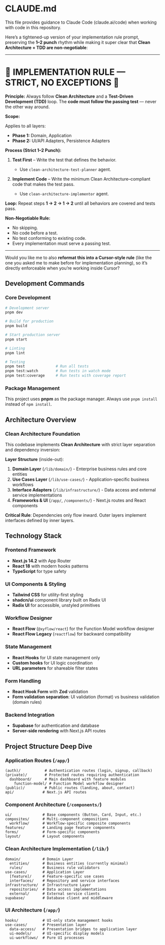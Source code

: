 # CLAUDE.md

This file provides guidance to Claude Code (claude.ai/code) when working with code in this repository.

Here’s a tightened-up version of your implementation rule prompt, preserving the **1–2 punch** rhythm while making it super clear that **Clean Architecture + TDD are non-negotiable**:

---

# 🚨 IMPLEMENTATION RULE — STRICT, NO EXCEPTIONS 🚨

**Principle:**
Always follow **Clean Architecture** and a **Test-Driven Development (TDD)** loop. The **code must follow the passing test** — never the other way around.

**Scope:**

Applies to all layers:

* **Phase 1:** Domain, Application
* **Phase 2:** UI/API Adapters, Persistence Adapters

**Process (Strict 1–2 Punch):**

1. **Test First** – Write the test that defines the behavior.

   * Use `clean-architecture-test-planner` agent.
2. **Implement Code** – Write the minimum Clean Architecture–compliant code that makes the test pass.

   * Use `clean-architecture-implementor` agent.

**Loop:**
Repeat steps **1 → 2 → 1 → 2** until all behaviors are covered and tests pass.

**Non-Negotiable Rule:**

* No skipping.
* No code before a test.
* No test conforming to existing code.
* Every implementation must serve a passing test.

---

Would you like me to also **reformat this into a Cursor-style rule** (like the one you asked me to make before for implementation planning), so it’s directly enforceable when you’re working inside Cursor?


## Development Commands

### Core Development
```bash
# Development server
pnpm dev

# Build for production
pnpm build

# Start production server
pnpm start

# Linting
pnpm lint

# Testing
pnpm test              # Run all tests
pnpm test:watch        # Run tests in watch mode
pnpm test:coverage     # Run tests with coverage report
```

### Package Management
This project uses **pnpm** as the package manager. Always use `pnpm install` instead of `npm install`.

## Architecture Overview

### Clean Architecture Foundation
This codebase implements **Clean Architecture** with strict layer separation and dependency inversion:

**Layer Structure** (inside-out):
1. **Domain Layer** (`/lib/domain/`) - Enterprise business rules and core entities
2. **Use Cases Layer** (`/lib/use-cases/`) - Application-specific business workflows  
3. **Interface Adapters** (`/lib/infrastructure/`) - Data access and external service implementations
4. **Frameworks & UI** (`/app/`, `/components/`) - Next.js routes and React components

**Critical Rule**: Dependencies only flow inward. Outer layers implement interfaces defined by inner layers.

## Technology Stack

### Frontend Framework
- **Next.js 14.2** with App Router
- **React 18** with modern hooks patterns
- **TypeScript** for type safety

### UI Components & Styling  
- **Tailwind CSS** for utility-first styling
- **shadcn/ui** component library built on Radix UI
- **Radix UI** for accessible, unstyled primitives

### Workflow Designer
- **React Flow** (`@xyflow/react`) for the Function Model workflow designer
- **React Flow Legacy** (`reactflow`) for backward compatibility

### State Management
- **React Hooks** for UI state management only
- **Custom hooks** for UI logic coordination
- **URL parameters** for shareable filter states

### Form Handling
- **React Hook Form** with **Zod** validation
- **Form validation separation**: UI validation (format) vs business validation (domain rules)

### Backend Integration
- **Supabase** for authentication and database
- **Server-side rendering** with Next.js API routes

## Project Structure Deep Dive

### Application Routes (`/app/`)
```
(auth)/           # Authentication routes (login, signup, callback)
(private)/        # Protected routes requiring authentication
  dashboard/      # Main dashboard with feature modules
    function-model/ # Function Model workflow designer
(public)/         # Public routes (landing, about, contact)
api/             # Next.js API routes
```

### Component Architecture (`/components/`)
```
ui/              # Base components (Button, Card, Input, etc.)
composites/      # Multi-component compositions
  workflow/      # Workflow-specific composite components
features/        # Landing page feature components
forms/           # Form-specific components
layout/          # Layout components
```

### Clean Architecture Implementation (`/lib/`)
```
domain/          # Domain Layer
  entities/      # Business entities (currently minimal)
  rules/         # Business rule validators
use-cases/       # Application Layer
  [feature]/     # Feature-specific use cases
  interfaces/    # Repository and service interfaces
infrastructure/  # Infrastructure Layer
  repositories/  # Data access implementations
  external/      # External service clients
supabase/        # Database client and middleware
```

### UI Architecture (`/app/`)
```
hooks/           # UI-only state management hooks
use-cases/       # Presentation layer
  data-access/   # Presentation bridges to application layer
  ui-models/     # UI-specific display models
  ui-workflows/  # Pure UI processes
```